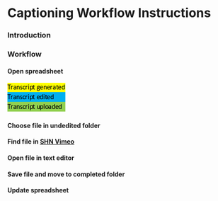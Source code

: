 # Captioning Workflow Instructions

### Introduction

### Workflow

#### Open spreadsheet
![Spreadsheet example](/Resources/transcript1.png)
#### Choose file in undedited folder
#### Find file in [SHN Vimeo](https://vimeo.com/sustainableheritage)
#### Open file in text editor
#### Save file and move to completed folder
#### Update spreadsheet
